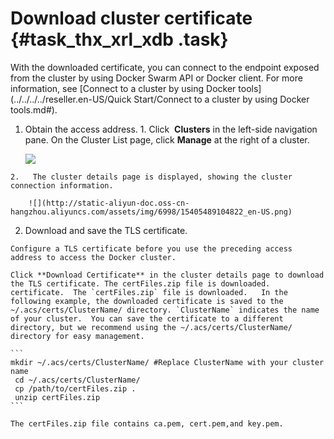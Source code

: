 # Download cluster certificate {#task_thx_xrl_xdb .task}

With the downloaded certificate, you can connect to the endpoint exposed from the cluster by using Docker Swarm API or Docker client. For more information, see [Connect to a cluster by using Docker tools](../../../../reseller.en-US/Quick Start/Connect to a cluster by using Docker tools.md#).

1.   Obtain the access address. 
    1.   Click  **Clusters** in the left-side navigation pane. On the Cluster List page, click **Manage** at the right of a cluster. 

        ![](http://static-aliyun-doc.oss-cn-hangzhou.aliyuncs.com/assets/img/6998/15405489104821_en-US.png)

    2.   The cluster details page is displayed, showing the cluster connection information. 

        ![](http://static-aliyun-doc.oss-cn-hangzhou.aliyuncs.com/assets/img/6998/15405489104822_en-US.png)

2.   Download and save the TLS certificate. 

    Configure a TLS certificate before you use the preceding access address to access the Docker cluster.

    Click **Download Certificate** in the cluster details page to download the TLS certificate. The certFiles.zip file is downloaded.   certificate.  The `certFiles.zip` file is downloaded.   In the following example, the downloaded certificate is saved to the   ~/.acs/certs/ClusterName/ directory. `ClusterName` indicates the name of your cluster.  You can save the certificate to a different directory, but we recommend using the ~/.acs/certs/ClusterName/ directory for easy management.

    ```
    mkdir ~/.acs/certs/ClusterName/ #Replace ClusterName with your cluster name
     cd ~/.acs/certs/ClusterName/
     cp /path/to/certFiles.zip .
     unzip certFiles.zip
    ```

    The certFiles.zip file contains ca.pem, cert.pem,and key.pem.


